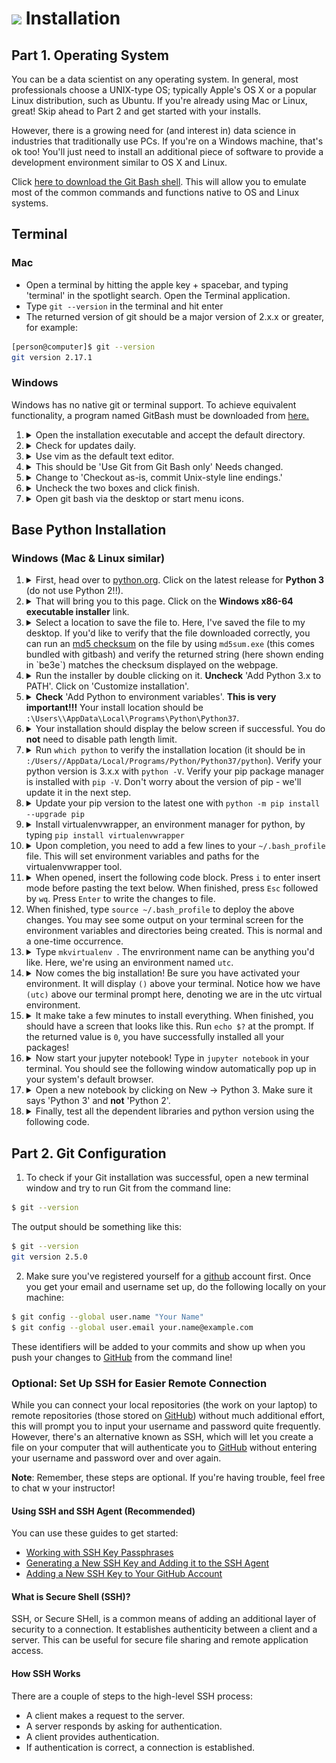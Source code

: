 # ![](https://ga-dash.s3.amazonaws.com/production/assets/logo-9f88ae6c9c3871690e33280fcf557f33.png) Installation

## Part 1. Operating System

You can be a data scientist on any operating system. In general, most professionals choose a UNIX-type OS; typically Apple's OS X or a popular Linux distribution, such as Ubuntu. If you're already using Mac or Linux, great! Skip ahead to Part 2 and get started with your installs.

However, there is a growing need for (and interest in) data science in industries that traditionally use PCs. If you're on a Windows machine, that's ok too! You'll just need to install an additional piece of software to provide a development environment similar to OS X and Linux.

Click [here to download the Git Bash shell](https://gitforwindows.org/). This will allow you to emulate most of the common commands and functions native to OS and Linux systems.

## Terminal

### Mac

- Open a terminal by hitting the apple key + spacebar, and typing 'terminal' in the spotlight search. Open the Terminal application.
- Type `git --version` in the terminal and hit enter
- The returned version of git should be a major version of 2.x.x or greater, for example:

```bash
[person@computer]$ git --version
git version 2.17.1
```

### Windows

Windows has no native git or terminal support. To achieve equivalent functionality, a program named GitBash must be downloaded from [here.](https://git-scm.com/download/win)

<ol>
  <li>
    <details>
      <summary>Open the installation executable and accept the default directory.</summary>
      <p align="center"><img src="./assets/gitbash0.png" width="800"></p>
    </details>
  </li>
  <li>
    <details>
      <summary>Check for updates daily.</summary>
      <p align="center"><img src="./assets/gitbash1.png" width="800"></p>
    </details>
  </li>
  <li>
    <details>
      <summary>Use vim as the default text editor.</summary>
      <p align="center"><img src="./assets/gitbash2.png" width="800"></p>
    </details>
  </li>
  <li>
    <details>
      <summary>This should be 'Use Git from Git Bash only' Needs changed.</summary>
      <p align="center"><img src="./assets/gitbash3.png" width="800"></p>
    </details>
  </li>
  <li>
    <details>
      <summary>Change to 'Checkout as-is, commit Unix-style line endings.'</summary>
      <p align="center"><img src="./assets/gitbash4.png" width="800"></p>
    </details>
  </li>
  <li>
    <details>
      <summary>Uncheck the two boxes and click finish.</summary>
      <p align="center"><img src="./assets/gitbash5.png" width="800"></p>
    </details>
  </li>
  <li>
    <details>
      <summary>Open git bash via the desktop or start menu icons.</summary>
      <p align="center"><img src="./assets/gitbash6.png" width="800"></p>
    </details>
  </li>
</ol>


## Base Python Installation

### Windows (Mac & Linux similar)

<ol>
  <li>
    <details>
      <summary>First, head over to <a href="https://www.python.org/downloads/windows/">python.org</a>. Click on the latest release for <b>Python 3</b> (do not use Python 2!!).</summary>
      <p align="center"><img src="./assets/py1.png" width="800"></p>
    </details>
  </li>
  <li>
    <details>
    <summary>That will bring you to this page. Click on the <b>Windows x86-64 executable installer</b> link.</summary>
    <p align="center"><img src="./assets/py2.png" width="800"></p>
    </details>
  </li>
  <li>
    <details>
    <summary>Select a location to save the file to. Here, I've saved the file to my desktop. If you'd like to verify that the file downloaded correctly, you can run an <a href="https://en.wikipedia.org/wiki/Md5sum">md5 checksum</a> on the file by using <code>md5sum.exe</code> (this comes bundled with gitbash) and verify the returned string (here shown ending in `be3e`) matches the checksum displayed on the webpage.</summary>
    <p align="center"><img src="./assets/py3.png" width="800"></p>
    </details>
  </li>
  <li>
    <details>
    <summary>Run the installer by double clicking on it. <b>Uncheck</b> 'Add Python 3.x to PATH'. Click on 'Customize installation'.</summary>
    <p align="center"><img src="./assets/py5.png" width="800"></p>
    </details>
  </li>
  <li>
    <details>
    <summary><b>Check</b> 'Add Python to environment variables'. <b>This is very important!!!</b> Your install location should be <code><Drive letter>:\Users\<username>\AppData\Local\Programs\Python\Python37</code>. </summary>
    <p align="center"><img src="./assets/py6.png" width="800"></p>
    </details>
  </li>
  <li>
    <details>
    <summary>Your installation should display the below screen if successful. You do <b>not</b> need to disable path length limit.</summary>
    <p align="center"><img src="./assets/py7.png" width="800"></p>
    </details>
  </li>
  <li>
    <details>
    <summary>Run <code>which python</code> to verify the installation location (it should be in <code><Drive letter>:/Users/<username>/AppData/Local/Programs/Python/Python37/python</code>). Verify your python version is 3.x.x with <code>python -V</code>. Verify your pip package manager is installed with <code>pip -V</code>. Don't worry about the version of pip - we'll update it in the next step. </summary>
    <p align="center"><img src="./assets/py8.png" width="800"></p>
    </details>
  </li>
  <li>
    <details>
    <summary>Update your pip version to the latest one with <code>python -m pip install --upgrade pip</code></summary>
    <p align="center"><img src="./assets/py9.png" width="800"></p>
    </details>
  </li>
  <li>
    <details>
    <summary>Install virtualenvwrapper, an environment manager for python, by typing <code>pip install virtualenvwrapper</code></summary>
    <p align="center"><img src="./assets/py10.png" width="800"></p>
    </details>
  </li>
  <li>
    <details>
    <summary>Upon completion, you need to add a few lines to your <code>~/.bash_profile</code> file. This will set environment variables and paths for the virtualenvwrapper tool.</summary>
    <p align="center"><img src="./assets/py11.png" width="800"></p>
    </details>
  </li>
  <li>
    <details>
    <summary>When opened, insert the following code block. Press <code>i</code> to enter insert mode before pasting the text below. When finished, press <code>Esc</code> followed by <code>wq</code>. Press <code>Enter</code> to write the changes to file.</summary>
    <code>
      export WORKON_HOME=$HOME/.virtualenvs
      export PROJECT_HOME=$HOME/Devel
      source ~/AppData/Local/Programs/Python/Python37/Scripts/virtualenvwrapper.sh
    </code><br>
    <p align="center"><img src="./assets/py12.png" width="800"></p>
    </details>
  </li>
  <li>
    When finished, type <code>source ~/.bash_profile</code> to deploy the above changes. You may see some output on your terminal screen for the environment variables and directories being created. This is normal and a one-time occurrence.
  </li>
  <li>
    <details>
    <summary>Type <code>mkvirtualenv <your environment name></code>. The envrironment name can be anything you'd like. Here, we're using an environment named <code>utc</code>.</summary>
    <p align="center"><img src="./assets/py13.png" width="800"></p>
    </details>
  </li>
  <li>
    <details>
    <summary> Now comes the big installation! Be sure you have activated your environment. It will display <code>(<your environment name>)</code> above your terminal. Notice how we have <code>(utc)</code> above our terminal prompt here, denoting we are in the utc virtual environment.</summary>
    <code>pip install jupyter pandas matplotlib seaborn requests openpyxl pytime pdfminer.six PyPDF4</code><br>
    <p align="center"><img src="./assets/py14.png" width="800"></p>
    </details>
  </li>
  <li>
    <details>
    <summary>It make take a few minutes to install everything. When finished, you should have a screen that looks like this. Run <code>echo $?</code> at the prompt. If the returned value is <code>0</code>, you have successfully installed all your packages!</summary>
    <p align="center"><img src="./assets/py15.png" width="800"></p>
    </details>
  </li>
  <li>
    <details>
    <summary>Now start your jupyter notebook! Type in <code>jupyter notebook</code> in your terminal. You should see the following window automatically pop up in your system's default browser.</summary>
    <p align="center"><img src="./assets/py16.png" width="800"></p>
    <br>
    <p align="center"><img src="./assets/py17.png" width="800"></p>
    </details>
  </li>
  <li>
    <details>
    <summary>Open a new notebook by clicking on New -> Python 3. Make sure it says 'Python 3' and <b>not</b> 'Python 2'.</summary>
    <p align="center"><img src="./assets/py18.png" width="800"></p>
    </details>
  </li>
  <li>
    <details>
    <summary>Finally, test all the dependent libraries and python version using the following code.</summary>
    <br>
    <pre>
      import pandas as pd
      import matplotlib
      import seaborn
      import requests
      import openpyxl
      import pytime
      import pdfminer
      import PyPDF4
      !python -V
    </pre>
    <br>
    <p align="center"><img src="./assets/py19.png" width="800"></p>

    The returned results should be <code>Python 3.x.x</code> with no errors (no text in red).
    </details>
  </li>
</ol>

## Part 2. Git Configuration

1) To check if your Git installation was successful, open a new terminal window and try to run Git from the command line: <br>

```bash
$ git --version
```

The output should be something like this:

```bash
$ git --version
git version 2.5.0
```

2. Make sure you've registered yourself for a [github](https://www.github.com) account first. Once you get your email and username set up, do the following locally on your machine:

```bash
$ git config --global user.name "Your Name"
$ git config --global user.email your.name@example.com
```

These identifiers will be added to your commits and show up when you push your changes to [GitHub](https://www.github.com) from the command line!

### Optional: Set Up SSH for Easier Remote Connection

While you can connect your local repositories (the work on your laptop) to remote repositories (those stored on [GitHub](https://www.github.com)) without much additional effort, this will prompt you to input your username and password quite  frequently. However, there's an alternative known as SSH, which will let you create a file on your computer that will authenticate you to [GitHub](https://www.github.com) without entering your username and password over and over again.

**Note**: Remember, these steps are optional. If you're having trouble, feel free to chat w your instructor!

#### Using SSH and SSH Agent (Recommended)

You can use these guides to get started:

- [Working with SSH Key Passphrases](https://help.github.com/articles/working-with-ssh-key-passphrases/)
- [Generating a New SSH Key and Adding it to the SSH Agent](https://help.github.com/articles/generating-a-new-ssh-key-and-adding-it-to-the-ssh-agent/)
- [Adding a New SSH Key to Your GitHub Account](https://help.github.com/articles/adding-a-new-ssh-key-to-your-github-account/)

#### What is Secure Shell (SSH)?

SSH, or Secure SHell, is a common means of adding an additional layer of security to a connection. It establishes authenticity between a client and a server. This can be useful for secure file sharing and remote application access.

#### How SSH Works

There are a couple of steps to the high-level SSH process:

- A client makes a request to the server.
- A server responds by asking for authentication.
- A client provides authentication.
- If authentication is correct, a connection is established.
